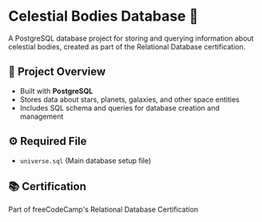 # Celestial Bodies Database 🌌

A PostgreSQL database project for storing and querying information about celestial bodies, created as part of the Relational Database certification.

## 📝 Project Overview
- Built with **PostgreSQL**
- Stores data about stars, planets, galaxies, and other space entities
- Includes SQL schema and queries for database creation and management

## ⚙️ Required File
- `universe.sql` (Main database setup file)

## 📚 Certification
Part of freeCodeCamp's Relational Database Certification
